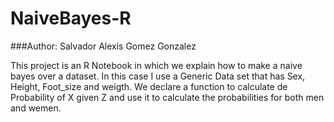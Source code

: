 # NaiveBayes-R
###Author: Salvador Alexis Gomez Gonzalez

This project is an R Notebook in which we explain how to make a naive bayes over a dataset.
In this case I use a Generic Data set that has Sex, Height, Foot_size and weigth.
We declare a function to calculate de Probability of X given Z and use it to calculate the probabilities for both men and wemen.

